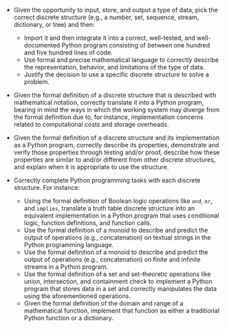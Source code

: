 - Given the opportunity to input, store, and output a type of data, pick the
  correct discrete structure (e.g., a number, set, sequence, stream, dictionary,
  or tree) and then:
    - Import it and then integrate it into a correct, well-tested, and
      well-documented Python program consisting of between one hundred and five
      hundred lines of code.
    - Use formal and precise mathematical language to correctly describe the
      representation, behavior, and limitations of the type of data.
    - Justify the decision to use a specific discrete structure to solve a
      problem.
- Given the formal definition of a discrete structure that is described with
  mathematical notation, correctly translate it into a Python program, bearing
  in mind the ways in which the working system may diverge from the formal
  definition due to, for instance, implementation concerns related to
  computational costs and storage overheads.
- Given the formal definition of a discrete structure and its implementation as
  a Python program, correctly describe its properties, demonstrate and verify
  those properties through testing and/or proof, describe how these properties
  are similar to and/or different from other discrete structures, and explain
  when it is appropriate to use the structure.
- Correctly complete Python programming tasks with each discrete structure. For
  instance:
    - Using the formal definition of Boolean logic operations like `and`, `or`,
      and `implies`, translate a truth table discrete structure into an
      equivalent implementation in a Python program that uses conditional logic,
      function definitions, and function calls.
    - Use the formal definition of a monoid to describe and predict the output
      of operations (e.g., concatenation) on textual strings in the Python
      programming language.
    - Use the formal definition of a monoid to describe and predict the output
      of operations (e.g., concatenation) on finite and infinite streams in a
      Python program.
    - Use the formal definition of a set and set-theoretic operations like
      union, intersection, and containment check to implement a Python program
      that stores data in a set and correctly manipulates the data using the
      aforementioned operations.
    - Given the formal definition of the domain and range of a mathematical
      function, implement that function as either a traditional Python function
      or a dictionary.

    <!-- - Using the formal definition of a graph and a file with graph-theoretic -->
    <!--   data, create an adjacency matrix representation of the graph and save it -->
    <!--   using a Python program. -->
